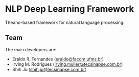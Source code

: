# NLP Deep Learning Framework

Theano-based framework for natural language processing.

## Team

The main developers are:

- Eraldo R. Fernandes (eraldo@facom.ufms.br)
- Irving M. Rodrigues (irving.muller@tecsinapse.com.br)
- Shih Ju (shih.ju@tecsinapse.com.br)